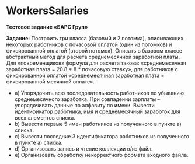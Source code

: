 # WorkersSalaries
 
<b>Тестовое задание «БАРС Груп»</b>

<b>Задание:</b>
Построить три класса (базовый и 2 потомка), описывающих некоторых работников с почасовой оплатой (один из потомков) и фиксированной оплатой (второй потомок). Описать в базовом классе абстрактный метод для расчета среднемесячной заработной платы. Для «повременщиков» формула для расчета такова: «среднемесячная заработная плата = 20.8 * 8 * почасовую ставку», для работников с фиксированной оплатой «среднемесячная заработная плата = фиксированной месячной оплате».
<ul><li>a) Упорядочить всю последовательность работников по убыванию среднемесячного заработка. При совпадении зарплаты – упорядочивать данные по алфавиту по имени. Вывести идентификатор работника, имя и среднемесячный заработок для всех элементов списка.</li>
<li>b) Вывести первые 5 имен работников из полученного в пункте а) списка.</li>
<li>c) Вывести последние 3 идентификатора работников из полученного в пункте а) списка.</li>
<li>d) Организовать запись и чтение коллекции в/из файл.</li>
<li>e) Организовать обработку некорректного формата входного файла.</li></ul>





